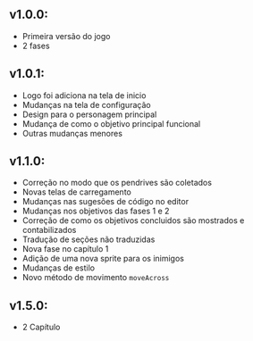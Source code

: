 ## v1.0.0:
- Primeira versão do jogo
- 2 fases
## v1.0.1:
- Logo foi adiciona na tela de inicio
- Mudanças na tela de configuração
- Design para o personagem principal
- Mudança de como o objetivo principal funcional
- Outras mudanças menores
## v1.1.0:
- Correção no modo que os pendrives são coletados
- Novas telas de carregamento
- Mudanças nas sugesões de código no editor
- Mudanças nos objetivos das fases 1 e 2
- Correção de como os objetivos concluidos são mostrados e contabilizados
- Tradução de seções não traduzidas
- Nova fase no capítulo 1
- Adição de uma nova sprite para os inimigos
- Mudanças de estilo
- Novo método de movimento `moveAcross`
## v1.5.0:
- 2 Capítulo
